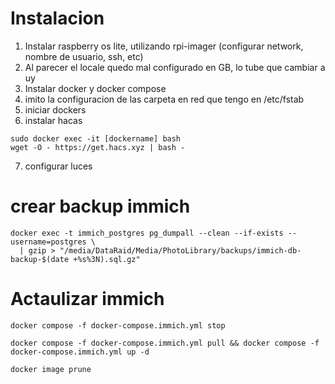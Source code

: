 # Instalacion

1. Instalar raspberry os lite, utilizando rpi-imager (configurar network, nombre de usuario, ssh, etc)
2. Al parecer el locale quedo mal configurado en GB, lo tube que cambiar a uy
3. Instalar docker y docker compose
4. imito la configuracion de las carpeta en red que tengo en /etc/fstab
5. iniciar dockers
6. instalar hacas
```
sudo docker exec -it [dockername] bash
wget -O - https://get.hacs.xyz | bash -
```
7. configurar luces



# crear backup immich
```
docker exec -t immich_postgres pg_dumpall --clean --if-exists --username=postgres \
  | gzip > "/media/DataRaid/Media/PhotoLibrary/backups/immich-db-backup-$(date +%s%3N).sql.gz"
```

# Actaulizar immich
```
docker compose -f docker-compose.immich.yml stop

docker compose -f docker-compose.immich.yml pull && docker compose -f docker-compose.immich.yml up -d

docker image prune

```

